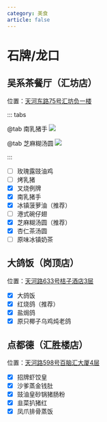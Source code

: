 ```yaml
---
category: 美食
article: false
---
```


# 石牌/龙口

## 吴系茶餐厅（汇坊店）

<span class="icon iconfont icon-locate"></span> 位置：<a href="https://ditu.amap.com/place/B00141J13M" target="_blank">天河东路75号汇坊负一楼</a>

::: tabs

@tab 南乳猪手
![](https://img.sherry4869.com/Blog/life/delicacies/guangzhou/th/sp_lk/wuxicafe/img.jpg)

@tab 芝麻糊汤圆
![](https://img.sherry4869.com/Blog/life/delicacies/guangzhou/th/sp_lk/wuxicafe/img_1.jpg)

:::

- [ ] 玫瑰露豉油鸡
- [ ] 烤乳猪
- [x] 叉烧例牌
- [x] 南乳猪手
- [x] 冰镇菠萝油（推荐）
- [ ] 港式碗仔翅
- [x] 芝麻糊汤圆（推荐）
- [x] 杏仁茶汤圆
- [ ] 原味冰镇奶茶

## 大鸽饭（岗顶店）

<span class="icon iconfont icon-locate"></span> 位置：<a href="https://ditu.amap.com/place/B0FFIS13WN" target="_blank">天河路633号桔子酒店3层</a>

- [x] 大鸽饭
- [x] 红烧鸽（推荐）
- [x] 盐焗鸽
- [x] 原只椰子乌鸡炖老鸽

## 点都德（汇胜楼店）

<span class="icon iconfont icon-locate"></span> 位置：<a href="https://ditu.amap.com/place/B0FFGHE53M" target="_blank">天河路598号百脑汇大厦4层</a>

- [x] 招牌虾饺皇
- [x] 沙爹蒸金钱肚
- [x] 豉油皇砂锅猪肠粉
- [x] 韭菜扒猪红
- [x] 凤爪排骨蒸饭
